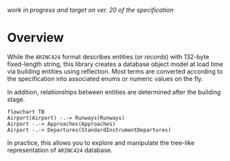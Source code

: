 *work in progress and target on ver. 20 of the specification*

# Overview

While the `ARINC424` format describes entities (*or records*) with 132-byte fixed-length string, this library creates a database object model at load time via building entities using reflection. Most terms are converted according to the specification into associated enums or numeric values on the fly.

In addition, relationships between entities are determined after the building stage.

```mermaid
flowchart TB
Airport(Airport) -.-> Runways(Runways)
Airport -.-> Approaches(Approaches)
Airport -.-> Departures(StandardInstrumentDepartures)
```

In practice, this allows you to explore and manipulate the tree-like representation of `ARINC424` database.
